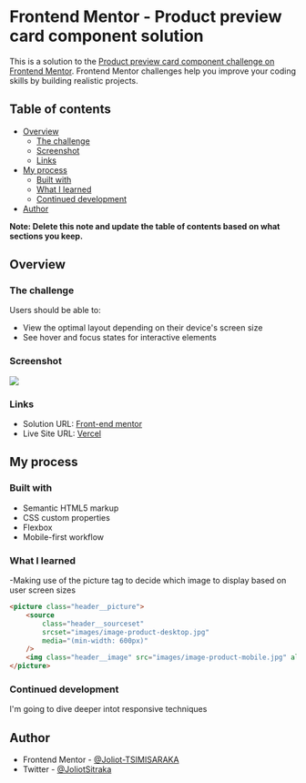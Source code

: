 # Frontend Mentor - Product preview card component solution

This is a solution to the [Product preview card component challenge on Frontend Mentor](https://www.frontendmentor.io/challenges/product-preview-card-component-GO7UmttRfa). Frontend Mentor challenges help you improve your coding skills by building realistic projects.

## Table of contents

-   [Overview](#overview)
    -   [The challenge](#the-challenge)
    -   [Screenshot](#screenshot)
    -   [Links](#links)
-   [My process](#my-process)
    -   [Built with](#built-with)
    -   [What I learned](#what-i-learned)
    -   [Continued development](#continued-development)
-   [Author](#author)

**Note: Delete this note and update the table of contents based on what sections you keep.**

## Overview

### The challenge

Users should be able to:

-   View the optimal layout depending on their device's screen size
-   See hover and focus states for interactive elements

### Screenshot

![](screenshot.jpg)

### Links

-   Solution URL: [Front-end mentor](https://www.frontendmentor.io/solutions/responsive-product-preview-card-using-flexbox-GGB_DP7fBP)
-   Live Site URL: [Vercel](https://product-preview-card-component-nu-rose.vercel.app/)

## My process

### Built with

-   Semantic HTML5 markup
-   CSS custom properties
-   Flexbox
-   Mobile-first workflow

### What I learned

-Making use of the picture tag to decide which image to display based on user screen sizes

```html
<picture class="header__picture">
    <source
        class="header__sourceset"
        srcset="images/image-product-desktop.jpg"
        media="(min-width: 600px)"
    />
    <img class="header__image" src="images/image-product-mobile.jpg" alt="" />
</picture>
```

### Continued development

I'm going to dive deeper intot responsive techniques

## Author

-   Frontend Mentor - [@Joliot-TSIMISARAKA](https://www.frontendmentor.io/profile/Joliot-TSIMISARAKA)
-   Twitter - [@JoliotSitraka](https://x.com/JoliotSitraka)
